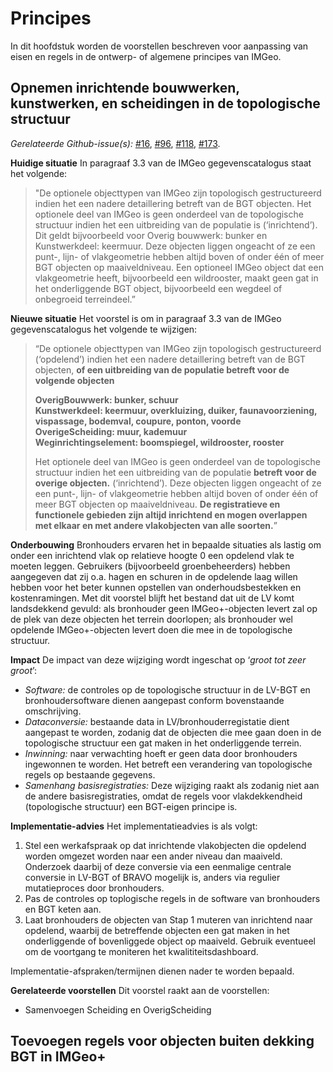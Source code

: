 Principes
=========

In dit hoofdstuk worden de voorstellen beschreven voor aanpassing van eisen en
regels in de ontwerp- of algemene principes van IMGeo.

Opnemen inrichtende bouwwerken, kunstwerken, en scheidingen in de topologische structuur
----------------------------------------------------------------------------------------

*Gerelateerde
Github-issue(s):* [\#16](https://github.com/Geonovum/IMGeo2018/issues/16), [\#96](https://github.com/Geonovum/IMGeo2018/issues/96), [\#118](https://github.com/Geonovum/IMGeo2018/issues/118), [\#173](https://github.com/Geonovum/IMGeo2018/issues/173).

**Huidige situatie** In paragraaf 3.3 van de IMGeo gegevenscatalogus staat het
volgende:

> "De optionele objecttypen van IMGeo zijn topologisch gestructureerd indien het een nadere detaillering betreft van de BGT objecten. Het optionele deel van IMGeo is geen onderdeel van de topologische structuur indien het een uitbreiding van de populatie is (‘inrichtend’). Dit geldt bijvoorbeeld voor Overig bouwwerk: bunker en Kunstwerkdeel: keermuur. Deze objecten liggen ongeacht of ze een punt-, lijn- of vlakgeometrie hebben altijd boven of onder één of meer BGT objecten op maaiveldniveau. Een optioneel IMGeo object dat een vlakgeometrie heeft, bijvoorbeeld een wildrooster, maakt geen gat in het onderliggende BGT object, bijvoorbeeld een wegdeel of onbegroeid terreindeel.” 

**Nieuwe situatie** Het voorstel is om in paragraaf 3.3 van de IMGeo
gegevenscatalogus het volgende te wijzigen:

> “De optionele objecttypen van IMGeo zijn topologisch gestructureerd (‘opdelend’)
> indien het een nadere detaillering betreft van de BGT objecten, **of een
> uitbreiding van de populatie betreft voor de volgende objecten**
>
>  **OverigBouwwerk: bunker, schuur<br />**
>  **Kunstwerkdeel: keermuur, overkluizing, duiker, faunavoorziening, vispassage, bodemval, coupure, ponton, voorde** <br />
>   **OverigeScheiding: muur, kademuur** <br />
>   **Weginrichtingselement: boomspiegel, wildrooster, rooster <br />**
>
> Het optionele deel van IMGeo is geen onderdeel van de topologische structuur
> indien het een uitbreiding van de populatie **betreft voor de overige objecten.**
>(‘inrichtend’). Deze objecten liggen ongeacht of ze een punt-, lijn- of
> vlakgeometrie hebben altijd boven of onder één of meer BGT objecten op
> maaiveldniveau. **De registratieve en functionele gebieden zijn altijd inrichtend en mogen overlappen met elkaar en met andere vlakobjecten van alle soorten.**”

**Onderbouwing** Bronhouders ervaren het in bepaalde situaties als lastig om
onder een inrichtend vlak op relatieve hoogte 0 een opdelend vlak te moeten
leggen. Gebruikers (bijvoorbeeld groenbeheerders) hebben aangegeven dat zij o.a.
hagen en schuren in de opdelende laag willen hebben voor het beter kunnen
opstellen van onderhoudsbestekken en kostenramingen. Met dit voorstel blijft het
bestand dat uit de LV komt landsdekkend gevuld: als bronhouder geen
IMGeo+-objecten levert zal op de plek van deze objecten het terrein doorlopen;
als bronhouder wel opdelende IMGeo+-objecten levert doen die mee in de
topologische structuur.

**Impact** De impact van deze wijziging wordt ingeschat op ‘*groot tot zeer
groot*’:

-   *Software:* de controles op de topologische structuur in de LV-BGT en
    bronhoudersoftware dienen aangepast conform bovenstaande omschrijving.
-   *Dataconversie:* bestaande data in LV/bronhouderregistatie dient aangepast
    te worden, zodanig dat de objecten die mee gaan doen in de topologische
    structuur een gat maken in het onderliggende terrein.
-   *Inwinning:* naar verwachting hoeft er geen data door bronhouders ingewonnen
    te worden. Het betreft een verandering van topologische regels op bestaande
    gegevens.
-   *Samenhang basisregistraties:* Deze wijziging raakt als zodanig niet aan de
    andere basisregistraties, omdat de regels voor vlakdekkendheid (topologische
    structuur) een BGT-eigen principe is.

**Implementatie-advies** Het implementatieadvies is als volgt:

1.  Stel een werkafspraak op dat inrichtende vlakobjecten die opdelend worden
    omgezet worden naar een ander niveau dan maaiveld. Onderzoek daarbij of deze
    conversie via een eenmalige centrale conversie in LV-BGT of BRAVO mogelijk
    is, anders via regulier mutatieproces door bronhouders.
2.  Pas de controles op toplogische regels in de software van bronhouders en BGT
    keten aan.
3.  Laat bronhouders de objecten van Stap 1 muteren van inrichtend naar
    opdelend, waarbij de betreffende objecten een gat maken in het onderliggende
    of bovenliggede object op maaiveld. Gebruik eventueel om de voortgang te
    moniteren het kwalititeitsdashboard.

Implementatie-afspraken/termijnen dienen nader te worden bepaald.

**Gerelateerde voorstellen** Dit voorstel raakt aan de voorstellen:
-   Samenvoegen Scheiding en OverigScheiding

Toevoegen regels voor objecten buiten dekking BGT in IMGeo+
-----------------------------------------------------------
